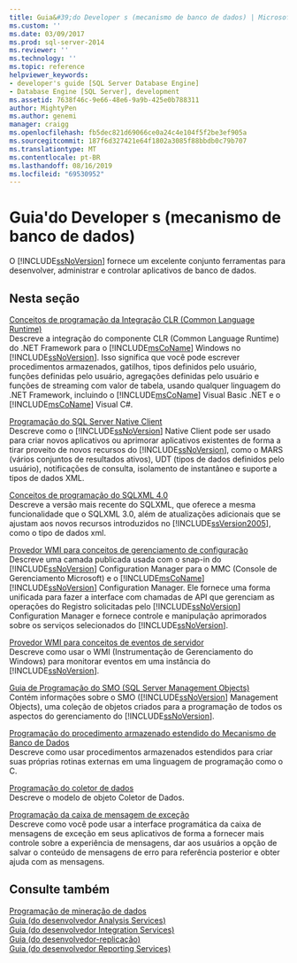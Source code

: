 ```yaml
---
title: Guia&#39;do Developer s (mecanismo de banco de dados) | Microsoft Docs
ms.custom: ''
ms.date: 03/09/2017
ms.prod: sql-server-2014
ms.reviewer: ''
ms.technology: ''
ms.topic: reference
helpviewer_keywords:
- developer's guide [SQL Server Database Engine]
- Database Engine [SQL Server], development
ms.assetid: 7638f46c-9e66-48e6-9a9b-425e0b788311
author: MightyPen
ms.author: genemi
manager: craigg
ms.openlocfilehash: fb5dec821d69066ce0a24c4e104f5f2be3ef905a
ms.sourcegitcommit: 187f6d327421e64f1802a3085f88bbdb0c79b707
ms.translationtype: MT
ms.contentlocale: pt-BR
ms.lasthandoff: 08/16/2019
ms.locfileid: "69530952"
---
```

# <a name="developer39s-guide-database-engine"></a>Guia&#39;do Developer s (mecanismo de banco de dados)
  O [!INCLUDE[ssNoVersion](../includes/ssnoversion-md.md)] fornece um excelente conjunto ferramentas para desenvolver, administrar e controlar aplicativos de banco de dados.  
  
## <a name="in-this-section"></a>Nesta seção  
 [Conceitos de programação da Integração CLR &#40;Common Language Runtime&#41;](clr-integration/common-language-runtime-clr-integration-programming-concepts.md)  
 Descreve a integração do componente CLR (Common Language Runtime) do .NET Framework para o [!INCLUDE[msCoName](../includes/msconame-md.md)] Windows no [!INCLUDE[ssNoVersion](../includes/ssnoversion-md.md)]. Isso significa que você pode escrever procedimentos armazenados, gatilhos, tipos definidos pelo usuário, funções definidas pelo usuário, agregações definidas pelo usuário e funções de streaming com valor de tabela, usando qualquer linguagem do .NET Framework, incluindo o [!INCLUDE[msCoName](../includes/msconame-md.md)] Visual Basic .NET e o [!INCLUDE[msCoName](../includes/msconame-md.md)] Visual C#.  
  
 [Programação do SQL Server Native Client](native-client/sql-server-native-client-programming.md)  
 Descreve como o [!INCLUDE[ssNoVersion](../includes/ssnoversion-md.md)] Native Client pode ser usado para criar novos aplicativos ou aprimorar aplicativos existentes de forma a tirar proveito de novos recursos do [!INCLUDE[ssNoVersion](../includes/ssnoversion-md.md)], como o MARS (vários conjuntos de resultados ativos), UDT (tipos de dados definidos pelo usuário), notificações de consulta, isolamento de instantâneo e suporte a tipos de dados XML.  
  
 [Conceitos de programação do SQLXML 4.0](sqlxml/sqlxml-4-0-programming-concepts.md)  
 Descreve a versão mais recente do SQLXML, que oferece a mesma funcionalidade que o SQLXML 3.0, além de atualizações adicionais que se ajustam aos novos recursos introduzidos no [!INCLUDE[ssVersion2005](../includes/ssversion2005-md.md)], como o tipo de dados xml.  
  
 [Provedor WMI para conceitos de gerenciamento de configuração](wmi-provider-configuration/wmi-provider-for-configuration-management.md)  
 Descreve uma camada publicada usada com o snap-in do [!INCLUDE[ssNoVersion](../includes/ssnoversion-md.md)] Configuration Manager para o MMC (Console de Gerenciamento Microsoft) e o [!INCLUDE[msCoName](../includes/msconame-md.md)] [!INCLUDE[ssNoVersion](../includes/ssnoversion-md.md)] Configuration Manager. Ele fornece uma forma unificada para fazer a interface com chamadas de API que gerenciam as operações do Registro solicitadas pelo [!INCLUDE[ssNoVersion](../includes/ssnoversion-md.md)] Configuration Manager e fornece controle e manipulação aprimorados sobre os serviços selecionados do [!INCLUDE[ssNoVersion](../includes/ssnoversion-md.md)].  
  
 [Provedor WMI para conceitos de eventos de servidor](wmi-provider-server-events/wmi-provider-for-server-events-concepts.md)  
 Descreve como usar o WMI (Instrumentação de Gerenciamento do Windows) para monitorar eventos em uma instância do [!INCLUDE[ssNoVersion](../includes/ssnoversion-md.md)].  
  
 [Guia de Programação do SMO &#40;SQL Server Management Objects&#41;](server-management-objects-smo/sql-server-management-objects-smo-programming-guide.md)  
 Contém informações sobre o SMO ([!INCLUDE[ssNoVersion](../includes/ssnoversion-md.md)] Management Objects), uma coleção de objetos criados para a programação de todos os aspectos do gerenciamento do [!INCLUDE[ssNoVersion](../includes/ssnoversion-md.md)].  
  
 [Programação do procedimento armazenado estendido do Mecanismo de Banco de Dados](database-engine-extended-stored-procedure-programming.md)  
 Descreve como usar procedimentos armazenados estendidos para criar suas próprias rotinas externas em uma linguagem de programação como o C.  
  
 [Programação do coletor de dados](../database-engine/dev-guide/data-collector-programming.md)  
 Descreve o modelo de objeto Coletor de Dados.  
  
 [Programação da caixa de mensagem de exceção](../database-engine/dev-guide/exception-message-box-programming.md)  
 Descreve como você pode usar a interface programática da caixa de mensagens de exceção em seus aplicativos de forma a fornecer mais controle sobre a experiência de mensagens, dar aos usuários a opção de salvar o conteúdo de mensagens de erro para referência posterior e obter ajuda com as mensagens.  
  
## <a name="see-also"></a>Consulte também  
 [Programação de mineração de dados](../analysis-services/dev-guide/data-mining-programming.md)   
 [Guia &#40;do desenvolvedor Analysis Services&#41;](https://docs.microsoft.com/analysis-services/analysis-services-developer-documentation)   
 [Guia &#40;do desenvolvedor Integration Services&#41;](../integration-services/integration-services-developer-documentation.md)   
 [Guia &#40;do desenvolvedor-replicação&#41;](replication/concepts/replication-developer-documentation.md)   
 [Guia &#40;do desenvolvedor Reporting Services&#41;](../reporting-services/reporting-services-developer-documentation.md)  
  
  
